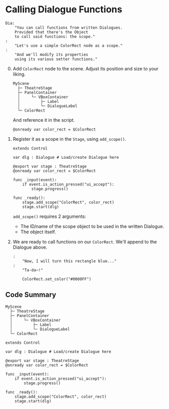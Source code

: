 # Calling Dialogue Functions

```
Dia:
    "You can call functions from written Dialogues.
    Provided that there's the Object
    to call said functions: the scope."
:
    "Let's use a simple ColorRect node as a scope."
:
    "And we'll modify its properties
    using its various setter functions."
```

0. Add `ColorRect` node to the scene. Adjust its position and size to your liking.

    ``` hl_lines="7"
    MyScene
      ├─ TheatreStage
      ├─ PanelContainer
      │     └─ VBoxContainer
      │         ├─ Label
      │         └─ DialogueLabel
      └─ ColorRect
    ```

    And reference it in the script.

    ```gdscript
    @onready var color_rect = $ColorRect
    ```

0. Register it as a scope in the `Stage`, using `add_scope()`.

    ```gdscript hl_lines="13"
    extends Control

    var dlg : Dialogue # Load/create Dialogue here

    @export var stage : TheatreStage
    @onready var color_rect = $ColorRect

    func _input(event):
        if event.is_action_pressed("ui_accept"):
            stage.progress()

    func _ready():
        stage.add_scope("ColorRect", color_rect)
        stage.start(dlg)
    ```
    `add_scope()` requires 2 arguments:

    * The ID/name of the scope object to be used in the written Dialogue.
    * The object itself.

0. We are ready to call functions on our `ColorRect`. We'll append to the Dialogue above.

    ``` hl_lines="6"
    :
        "Now, I will turn this rectangle blue..."
    :
        "Ta-da~!"

        ColorRect.set_color("#0000FF")
    ```

## Code Summary

``` hl_lines="7"
MyScene
  ├─ TheatreStage
  ├─ PanelContainer
  │     └─ VBoxContainer
  │         ├─ Label
  │         └─ DialogueLabel
  └─ ColorRect
```

```gdscript hl_lines="6 13"
extends Control

var dlg : Dialogue # Load/create Dialogue here

@export var stage : TheatreStage
@onready var color_rect = $ColorRect

func _input(event):
    if event.is_action_pressed("ui_accept"):
        stage.progress()

func _ready():
    stage.add_scope("ColorRect", color_rect)
    stage.start(dlg)
```
